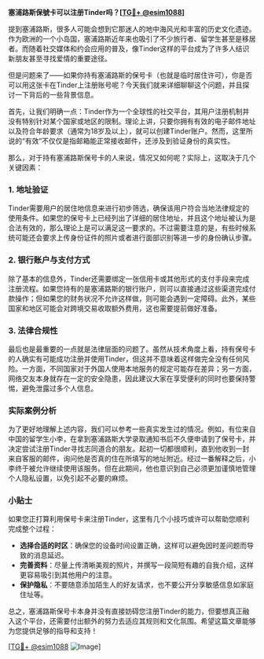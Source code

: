 **塞浦路斯保號卡可以注册Tinder吗？[[TG💪+ @esim1088](https://t.me/s/esim1088)]**

提到塞浦路斯，很多人可能会想到它那迷人的地中海风光和丰富的历史文化遗迹。作为欧洲的一个小岛国，塞浦路斯近年来也吸引了不少旅行者、留学生甚至是移居者。而随着社交媒体和约会应用的普及，像Tinder这样的平台成为了许多人结识新朋友甚至寻找爱情的重要途径。

但是问题来了——如果你持有塞浦路斯的保号卡（也就是临时居住许可），你是否可以用这张卡在Tinder上注册账号呢？今天我们就来详细聊聊这个问题，并且探讨一下背后的一些背景信息。

首先，让我们明确一点：Tinder作为一个全球性的社交平台，其用户注册机制并没有特别针对某个国家或地区的限制。理论上讲，只要你拥有有效的电子邮件地址以及符合年龄要求（通常为18岁及以上），就可以创建Tinder账户。然而，这里所说的“有效”不仅仅是指邮箱能正常接收邮件，还涉及到验证身份的真实性。

那么，对于持有塞浦路斯保号卡的人来说，情况又如何呢？实际上，这取决于几个关键因素：

### 1. 地址验证
Tinder需要用户的居住地信息来进行初步筛选，确保该用户符合当地法律规定的使用条件。如果您的保号卡上已经列出了详细的居住地址，并且这个地址被认为是合法有效的，那么理论上是可以满足这一要求的。不过需要注意的是，有些时候系统可能还会要求上传身份证件的照片或者进行面部识别等进一步的身份确认步骤。

### 2. 银行账户与支付方式
除了基本的信息外，Tinder还需要绑定一张信用卡或其他形式的支付手段来完成注册流程。如果您持有的是塞浦路斯的银行账户，则可以直接通过这些渠道完成付款操作；但如果您的财务状况不允许这样做，则可能会遇到一定障碍。此外，某些国家和地区可能会对跨境交易收取额外费用，这也需要提前做好准备。

### 3. 法律合规性
最后也是最重要的一点就是法律层面的问题了。虽然从技术角度上看，持有保号卡的人确实有可能成功注册并使用Tinder，但这并不意味着这样做完全没有任何风险。一方面，不同国家对于外国人使用本地服务的规定可能存在差异；另一方面，网络交友本身就存在一定的安全隐患，因此建议大家在享受便利的同时也要保持警惕，避免泄露过多个人信息。

### 实际案例分析
为了更好地理解上述内容，我们可以参考一些真实发生过的情况。例如，有位来自中国的留学生小李，在拿到塞浦路斯大学录取通知书后不久便申请到了保号卡，并决定尝试注册Tinder寻找志同道合的朋友。起初一切都很顺利，直到他收到一封来自客服的邮件，询问他是否真的住在所填写的地址附近。经过一番解释之后，小李终于被允许继续使用该服务。但在此期间，他也意识到自己必须更加谨慎地管理个人隐私设置，以免引起不必要的麻烦。

### 小贴士
如果您正打算利用保号卡来注册Tinder，这里有几个小技巧或许可以帮助您顺利完成整个过程：

- **选择合适的时区**：确保您的设备时间设置正确，这样可以避免因时差问题而导致的消息延迟。
- **完善资料**：尽量上传清晰美观的照片，并撰写一段简短有趣的自我介绍，这样更容易吸引到其他用户的注意。
- **保护隐私**：不要随意添加陌生人的好友请求，也不要公开分享敏感信息如家庭住址等。

总之，塞浦路斯保号卡本身并没有直接妨碍您注册Tinder的能力，但要想真正融入这个平台，还需要付出额外的努力去适应其规则和文化氛围。希望这篇文章能够为您提供足够的指导和支持！

[[TG💪+ @esim1088](https://t.me/s/esim1088) ![Image](https://i.postimg.cc/4NQfJmqS/Snipaste-2025-05-13-00-14-12.png)]